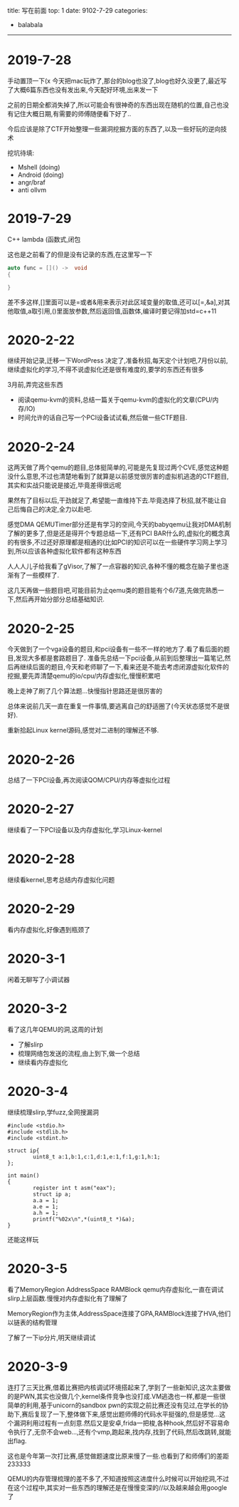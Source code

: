 title: 写在前面
top: 1
date: 9102-7-29
categories:
- balabala
---

# 2019-7-28

手动置顶一下(x
今天把mac玩炸了,那台的blog也没了,blog也好久没更了,最近写了大概6篇东西也没有发出来,今天配好环境,出来发一下

之前的日期全都消失掉了,所以可能会有很神奇的东西出现在随机的位置,自己也没有记住大概日期,有需要的师傅随便看下好了..


今后应该是除了CTF开始整理一些漏洞挖掘方面的东西了,以及一些好玩的逆向技术

挖坑待填:

- Mshell (doing)
- Android (doing)
- angr/braf
- anti ollvm

# 2019-7-29

C++ lambda (函数式,闭包

这也是之前看了的但是没有记录的东西,在这里写一下

```c++
auto func = []() ->  void
{

}
```

差不多这样,\[\]里面可以是=或者&用来表示对此区域变量的取值,还可以\[=,&a\],对其他取值,a取引用,()里面放参数,然后返回值,函数体,编译时要记得加std=c++11

# 2020-2-22

继续开始记录,迁移一下WordPress
决定了,准备秋招,每天定个计划吧,7月份以前,继续虚拟化的学习,不得不说虚拟化还是很有难度的,要学的东西还有很多

3月前,弄完这些东西

- 阅读qemu-kvm的资料,总结一篇关于qemu-kvm的虚拟化的文章(CPU/内存/IO)
- 时间允许的话自己写一个PCI设备试试看,然后做一些CTF题目.

# 2020-2-24

这两天做了两个qemu的题目,总体挺简单的,可能是先复现过两个CVE,感觉这种题没什么意思,不过也清楚地看到了就算是以前感觉很厉害的虚拟机逃逸的CTF题目,其实和实战只能说是接近,毕竟差得很远呢

果然有了目标以后,干劲就足了,希望能一直维持下去.毕竟选择了秋招,就不能让自己后悔自己的决定,全力以赴吧.

感觉DMA QEMUTimer部分还是有学习的空间,今天的babyqemu让我对DMA机制了解的更多了,但是还是得开个专题总结一下,还有PCI BAR什么的,虚拟化的概念真的有很多,不过还好原理都是相通的(比如PCI的知识可以在一些硬件学习网上学习到,所以应该各种虚拟化软件都有这种东西

人人人儿子给我看了gVisor,了解了一点容器的知识,各种不懂的概念在脑子里也逐渐有了一些模样了.

这几天再做一些题目吧,可能目前为止qemu类的题目能有个6/7道,先做完熟悉一下,然后再开始分部分总结基础知识.

# 2020-2-25

今天做到了一个vga设备的题目,和pci设备有一些不一样的地方了.看了看后面的题目,发现大多都是套路题目了.
准备先总结一下pci设备,从前到后整理出一篇笔记,然后再继续后面的题目,今天和老师聊了一下,看来还是不能去考虑闭源虚拟化软件的挖掘,要先弄清楚qemu的io/cpu/内存虚拟化,慢慢积累吧

晚上走神了刷了几个算法题...快慢指针思路还是很厉害的

总体来说前几天一直在重复一件事情,要逃离自己的舒适圈了(今天状态感觉不是很好).

重新拾起Linux kernel源码,感觉对二进制的理解还不够.

# 2020-2-26

总结了一下PCI设备,再次阅读QOM/CPU/内存等虚拟化过程

# 2020-2-27

继续看了一下PCI设备以及内存虚拟化,学习Linux-kernel

# 2020-2-28

继续看kernel,思考总结内存虚拟化问题

# 2020-2-29

看内存虚拟化,好像遇到瓶颈了

# 2020-3-1

闲着无聊写了小调试器

# 2020-3-2

看了这几年QEMU的洞,这周的计划

- 了解slirp
- 梳理网络包发送的流程,由上到下,做一个总结
- 继续看内存虚拟化

# 2020-3-4

继续梳理slirp,学fuzz,全网搜漏洞

```
#include <stdio.h>
#include <stdlib.h>
#include <stdint.h>

struct ip{
        uint8_t a:1,b:1,c:1,d:1,e:1,f:1,g:1,h:1;
};

int main()
{
		register int t asm("eax");
        struct ip a;
        a.a = 1;
        a.e = 1;
        a.h = 1;
        printf("%02x\n",*(uint8_t *)&a);
}
```

还能这样玩

# 2020-3-5

看了MemoryRegion AddressSpace RAMBlock qemu内存虚拟化,一直在调试slirp上层函数.慢慢对内存虚拟化有了理解了

MemoryRegion作为主体,AddressSpace连接了GPA,RAMBlock连接了HVA,他们以链表的结构管理

了解了一下ip分片,明天继续调试

# 2020-3-9

连打了三天比赛,借着比赛把内核调试环境搭起来了,学到了一些新知识,这次主要做的是PWN,其实也没做几个,kernel条件竞争也没打成.VM逃逸也一样,都是一些很简单的利用,基于unicorn的sandbox pwn的实现之前比赛还没有见过,在学长的协助下,赛后复现了一下,整体做下来,感觉出题师傅的代码水平挺强的,但是感觉...这个漏洞利用过程有一点刻意.然后又是安卓,frida一把梭,各种hook,然后好不容易命令执行了,无奈不会web...,还有个vmp,跑起来,找内存,找到了代码,然后改跳转,就能出flag.

这也是今年第一次打比赛,感觉做题速度比原来慢了一些.也看到了和师傅们的差距233333

QEMU的内存管理梳理的差不多了,不知道按照这进度什么时候可以开始挖洞,不过在这个过程中,其实对一些东西的理解还是在慢慢变深的//以及越来越会用google了